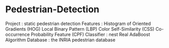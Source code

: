 # Pedestrian-Detection
Project : static pedestrian detection
Features : Histogram of Oriented Gradients (HOG)
           Local Binary Pattern (LBP) 
           Color Self-Similarity (CSS) 
           Co-occurrence Probability Feature (CPF) 
Classifier : nest Real AdaBoost Algorithm
Database : the INRIA pedestrian database
